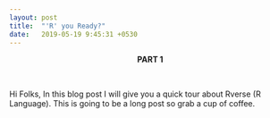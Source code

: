 ```yaml
---
layout: post
title:  "'R' you Ready?"
date:   2019-05-19 9:45:31 +0530
---
```


<center><p><strong>PART 1</strong></p></center>
<br>

Hi Folks,
In this blog post I will give you a quick tour about Rverse (R Language). This is going to be a long post so grab a cup of coffee.
